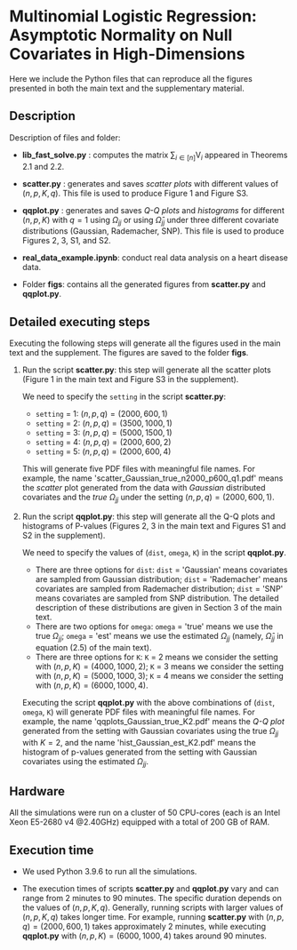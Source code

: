 
# Multinomial Logistic Regression: Asymptotic Normality on Null Covariates in High-Dimensions

Here we include the Python files that can reproduce all the figures presented in both the main text and the supplementary material. 

## Description

Description of files and folder:

* **lib_fast_solve.py** : computes the matrix 
$\sum_{i\in[n]} \mathsf{V}_i$ appeared in Theorems 2.1 and 2.2.
* **scatter.py** : generates and saves *scatter plots* with different values of $(n, p, K, q)$. 
This file is used to produce Figure 1 and Figure S3. 

* **qqplot.py** : generates and saves *Q-Q plots*  and  *histograms* for different $(n, p, K)$ with $q=1$ using $\Omega_{jj}$ or using  $\hat \Omega_{jj}$ 
under three different
covariate distributions (Gaussian, Rademacher, SNP). 
This file is used to produce Figures 2, 3, S1, and S2. 

* **real_data_example.ipynb**: conduct real data analysis on a heart disease data. 

* Folder **figs**: contains all the generated figures from **scatter.py** and **qqplot.py**. 



## Detailed executing steps

Executing the following steps will generate all the figures used in the main text and the supplement. The figures are saved to the folder **figs**. 

1. Run the script **scatter.py**: this step will generate all the scatter plots (Figure 1 in the main text and Figure S3 in the supplement). 

    We need to specify the `setting` in the script **scatter.py**: 

   * `setting` = 1: $(n, p, q) = (2000, 600, 1)$
   * `setting` = 2: $(n, p, q) = (3500, 1000, 1)$
   * `setting` = 3: $(n, p, q) = (5000, 1500, 1)$
   * `setting` = 4: $(n, p, q) = (2000, 600, 2)$
   * `setting` = 5: $(n, p, q) = (2000, 600, 4)$

    This will generate five PDF files with meaningful file names. 
    For example, the name 'scatter_Gaussian_true_n2000_p600_q1.pdf'
means the *scatter* plot generated from the data with *Gaussian* distributed covariates and the *true $\Omega_{jj}$* under the setting $(n, p, q) = (2000, 600, 1)$. 

2. Run the script **qqplot.py**: this step will generate all the Q-Q plots and histograms of P-values (Figures 2, 3 in the main text and Figures S1 and S2 in the supplement). 

    We need to specify the values of (`dist`, `omega`, `K`) in the script **qqplot.py**. 

    * There are three options for `dist`:
    `dist` = 'Gaussian' means covariates are sampled from Gaussian distribution; `dist` = 'Rademacher' means covariates are sampled from Rademacher distribution; `dist` = 'SNP' means covariates are sampled from SNP distribution. 
    The detailed description of these distributions are given in Section 3 of the main text.
    * There are two options for `omega`:
    `omega` = 'true' means we use the true $\Omega_{jj}$; `omega` = 'est' means we use the estimated $\Omega_{jj}$ (namely, $\hat \Omega_{jj}$ in equation (2.5) of the main text). 
    * There are three options for `K`:
    `K` = 2 means we consider the setting with $(n, p, K) = (4000, 1000, 2)$; `K` = 3 means we consider the setting with $(n, p, K) = (5000, 1000, 3)$; `K` = 4 means we consider the setting with $(n, p, K) = (6000, 1000, 4)$.

    Executing the script **qqplot.py** with the above combinations of (`dist`, `omega`, `K`) will generate PDF files with meaningful file names. 
    For example, 
    the name 'qqplots_Gaussian_true_K2.pdf' means the *Q-Q plot* generated from the setting with Gaussian covariates using the true $\Omega_{jj}$ with $K=2$,
    and the name 'hist_Gaussian_est_K2.pdf' means the histogram of p-values generated from the setting with Gaussian covariates using the estimated $\Omega_{jj}$. 

## Hardware
All the simulations were run on a cluster of 50 CPU-cores (each is an Intel Xeon E5-2680 v4 @2.40GHz) equipped with a total of 200 GB of RAM. 
## Execution time
* We used Python 3.9.6 to run all the simulations. 

* The execution times of scripts **scatter.py** and **qqplot.py** vary and can range from 2 minutes to 90 minutes. The specific duration depends on the values of $(n, p, K, q)$. Generally, running scripts with larger values of $(n, p, K, q)$ takes longer time. For example, running **scatter.py** with $(n, p, q) = (2000, 600, 1)$ takes approximately 2 minutes, while executing **qqplot.py** with $(n, p, K) = (6000, 1000, 4)$ takes around 90 minutes.